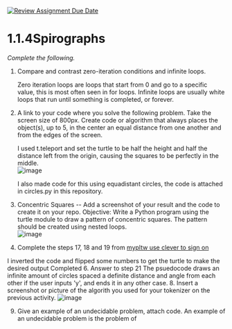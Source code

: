 [![Review Assignment Due Date](https://classroom.github.com/assets/deadline-readme-button-22041afd0340ce965d47ae6ef1cefeee28c7c493a6346c4f15d667ab976d596c.svg)](https://classroom.github.com/a/SkD24yV8)
# 1.1.4Spirographs

*Complete the following.*

1. Compare and contrast zero-iteration conditions and infinite loops.

   Zero iteration loops are loops that start from 0 and go to a specific value, this is most often seen in for loops. Infinite loops are usually white loops that run until something is completed, or forever.


2. A link to your code where you solve the following problem. Take the screen size of 800px. Create code or algorithm that always places the object(s), up to 5, in the center an equal distance from one another and from the edges of the screen.

   I used t.teleport and set the turtle to be half the height and half the distance left from the origin, causing the squares to be perfectly in the middle.
   <br>
![image](https://github.com/user-attachments/assets/8418431f-8c60-41fe-a684-cf9625bb382a)

   I also made code for this using equadistant circles, the code is attached in circles.py in this repository.


3. Concentric Squares -- Add a screenshot of your result and the code to create it on your repo.
Objective: Write a Python program using the turtle module to draw a pattern of concentric squares. The pattern should be created using nested loops.
   <br>
![image](https://github.com/user-attachments/assets/ff6e9421-de25-42e1-a640-e260a216fd26)


4. Complete the steps 17, 18 and 19 from [mypltw use clever to sign on](https://pltw.read.inkling.com/a/b/5310c007377c46e28d745961310f0c2e/p/728c751a6c4145bea0ea83c5058fb9f9#44b0003a2ee14fcc9865e7bb5faec747)

I inverted the code and flipped some numbers to get the turtle to make the desired output
   Completed
6. Answer to step 21
   The psuedocode draws an infinite amount of circles spaced a definite distance and angle from each other if the user inputs 'y', and ends it in any other case.
8. Insert a screenshot or picture of the algorith you used for your tokenizer on the previous activity.
![image](https://github.com/user-attachments/assets/db982102-612f-4593-ad5d-58b7e18bafe9)
   
9. Give an example of an undecidable problem, attach code.
An example of an undecidable problem is the problem of 

